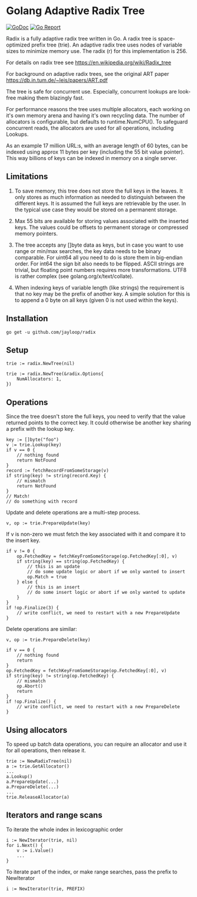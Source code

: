 
# Golang Adaptive Radix Tree

[![GoDoc](https://godoc.org/github.com/jayloop/radix?status.svg)](http://godoc.org/github.com/jayloop/radix) [![Go Report](https://goreportcard.com/badge/github.com/jayloop/radix)](https://goreportcard.com/report/github.com/jayloop/radix)

Radix is a fully adaptive radix tree written in Go. A radix tree is space-optimized prefix tree (trie). An adaptive radix tree uses nodes of variable sizes to minimize memory use. The radix (r) for this implementation is 256.

For details on radix tree see https://en.wikipedia.org/wiki/Radix_tree

For background on adaptive radix trees, see the original ART paper https://db.in.tum.de/~leis/papers/ART.pdf

The tree is safe for concurrent use. Especially, concurrent lookups are look-free making them blazingly fast. 

For performance reasons the tree uses multiple allocators, each working on it's own memory arena and having it's own recycling data. The number of allocators is configurable, but defaults to runtime.NumCPU(). To safeguard concurrent reads, the allocators are used for all operations, including Lookups.

As an example 17 million URL:s, with an average length of 60 bytes, can be indexed using approx 11 bytes per key (including the 55 bit value pointer). This way billions of keys can be indexed in memory on a single server. 

## Limitations

1. To save memory, this tree does not store the full keys in the leaves. It only stores as much information as needed to distinguish between the different keys. It is assumed the full keys are retrievable by the user. In the typical use case they would be stored on a permanent storage.

2. Max 55 bits are available for storing values associated with the inserted keys. The values could be offsets to permanent storage or compressed memory pointers.

3. The tree accepts any []byte data as keys, but in case you want to use range or min/max searches, the key data needs to be binary comparable. For uint64 all you need to do is store them in big-endian order. For int64 the sign bit also needs to be flipped. ASCII strings are trivial, but floating point numbers requires more transformations. UTF8 is rather complex (see golang.org/x/text/collate).

4. When indexing keys of variable length (like strings) the requirement is that no key may be the prefix of another key. A simple solution for this is to append a 0 byte on all keys (given 0 is not used within the keys).

## Installation

    go get -u github.com/jayloop/radix

## Setup

````
trie := radix.NewTree(nil)    
````

````
trie := radix.NewTree(&radix.Options{
    NumAllocators: 1,
})
````

## Operations
    
Since the tree doesn't store the full keys, you need to verify that the value returned points to the correct key. It could otherwise be another key sharing a prefix with the lookup key.

````
key := []byte("foo")
v := trie.Lookup(key)
if v == 0 {
    // nothing found
    return NotFound
}
record := fetchRecordFromSomeStorage(v)
if string(key) != string(record.Key) {
    // mismatch
    return NotFound
}
// Match!
// do something with record
````


Update and delete operations are a multi-step process.

````
v, op := trie.PrepareUpdate(key)
````

If v is non-zero we must fetch the key associated with it and compare it to the insert key.

````
if v != 0 {
    op.FetchedKey = fetchKeyFromSomeStorage(op.FetchedKey[:0], v)
    if string(key) == string(op.FetchedKey) {
        // this is an update
        // do some update logic or abort if we only wanted to insert
        op.Match = true        
    } else {
        // this is an insert
        // do some insert logic or abort if we only wanted to update
    }
}
if !op.Finalize(3) {
    // write conflict, we need to restart with a new PrepareUpdate
}
````

Delete operations are similar:

`````
v, op := trie.PrepareDelete(key)
`````
`````
if v == 0 {
    // nothing found
    return
}
op.FetchedKey = fetchKeyFromSomeStorage(op.FetchedKey[:0], v)
if string(key) != string(op.FetchedKey) {
    // mismatch
    op.Abort()
    return
}
if !op.Finalize() {
    // write conflict, we need to restart with a new PrepareDelete
}
`````

## Using allocators

To speed up batch data operations, you can require an allocator and use it for all operations, then release it.

    trie := NewRadixTree(nil)
    a := trie.GetAllocator()
    ...
    a.Lookup()
    a.PrepareUpdate(...)
    a.PrepareDelete(...)
    ...
    trie.ReleaseAllocator(a)

## Iterators and range scans

To iterate the whole index in lexicographic order

    i := NewIterator(trie, nil)
    for i.Next() {
        v := i.Value()
        ... 
    }

To iterate part of the index, or make range searches, pass the prefix to NewIterator

    i := NewIterator(trie, PREFIX)